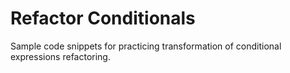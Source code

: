 # Refactor Conditionals

Sample code snippets for practicing transformation of conditional expressions refactoring.


